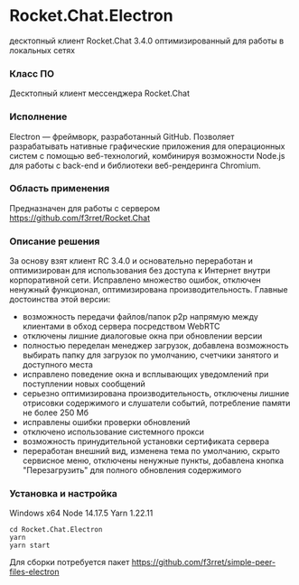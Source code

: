 # Rocket.Chat.Electron
десктопный клиент Rocket.Chat 3.4.0 оптимизированный для работы в локальных сетях

### Класс ПО
Десктопный клиент мессенджера Rocket.Chat

### Исполнение
Electron — фреймворк, разработанный GitHub. Позволяет разрабатывать нативные графические приложения для операционных систем с помощью веб-технологий, комбинируя возможности Node.js для работы с back-end и библиотеки веб-рендеринга Chromium.

### Область применения
Предназначен для работы с сервером https://github.com/f3rret/Rocket.Chat

### Описание решения
За основу взят клиент RC 3.4.0 и основательно переработан и оптимизирован для использования без доступа к Интернет внутри корпоративной сети. Исправлено множество ошибок, отключен ненужный функционал, оптимизирована производительность. Главные достоинства этой версии:
- возможность передачи файлов/папок p2p напрямую между клиентами в обход сервера посредством WebRTC
- отключены лишние диалоговые окна при обновлении версии
- полностью переделан менеджер загрузок, добавлена возможность выбирать папку для загрузок по умолчанию, счетчики занятого и доступного места
- исправлено поведение окна и всплывающих уведомлений при поступлении новых сообщений
- серьезно оптимизирована производительность, отключены лишние отрисовки содержимого и слушатели событий, потребление памяти не более 250 Мб
- исправлены ошибки проверки обновлений
- отключено использование системного прокси
- возможность принудительной установки сертификата сервера
- переработан внешний вид, изменена тема по умолчанию, скрыто сервисное меню, отключены ненужные пункты, добавлена кнопка "Перезагрузить" для полного обновления содержимого

### Установка и настройка 
Windows x64
Node 14.17.5
Yarn 1.22.11

```
cd Rocket.Chat.Electron
yarn
yarn start
```
Для сборки потребуется пакет https://github.com/f3rret/simple-peer-files-electron
